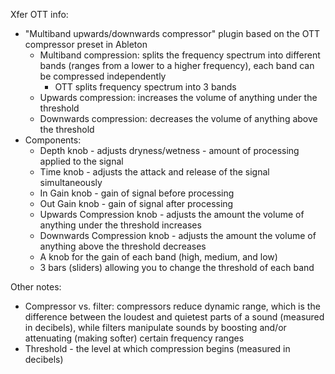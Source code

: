 Xfer OTT info:
 - "Multiband upwards/downwards compressor" plugin based on the OTT compressor preset in Ableton
    - Multiband compression: splits the frequency spectrum into different bands (ranges from a lower to a higher frequency), each band can be compressed independently
        - OTT splits frequency spectrum into 3 bands
    - Upwards compression: increases the volume of anything under the threshold
    - Downwards compression: decreases the volume of anything above the threshold
- Components:
    - Depth knob - adjusts dryness/wetness - amount of processing applied to the signal
    - Time knob - adjusts the attack and release of the signal simultaneously
    - In Gain knob - gain of signal before processing
    - Out Gain knob - gain of signal after processing
    - Upwards Compression knob - adjusts the amount the volume of anything under the threshold increases
    - Downwards Compression knob - adjusts the amount the volume of anything above the threshold decreases
    - A knob for the gain of each band (high, medium, and low)
    - 3 bars (sliders) allowing you to change the threshold of each band

Other notes:
- Compressor vs. filter: compressors reduce dynamic range, which is the difference between the loudest and quietest parts of a sound (measured in decibels), while filters manipulate sounds by boosting and/or attenuating (making softer) certain frequency ranges
- Threshold - the level at which compression begins (measured in decibels)